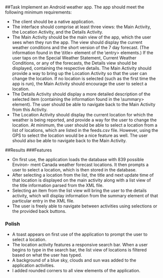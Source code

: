 ##Task
Implement an Android weather app. The app should meet the following minimum requirements:
* The client should be a native application.
* The interface should comprise at least three views: the Main Activity, the Location
Activity, and the Details Activity.
* The Main Activity should be the main view of the app, which the user sees when
they run the app. The view should display the current weather conditions and the
short version of the 7 day forecast. (The information found in the \title> element of
the \entry> elements.) If the user taps on the Special Weather Statement, Current
Weather Conditions, or any of the forecasts, the Details view should be displayed,
containing the respective details.
The Main Activity should provide a way to bring up the Location Activity so that the
user can change the location. If no location is selected (such as the first time the
app is run), the Main Activity should encourage the user to select a location.
* The Details Activity should display a more detailed description of the selected item
(containing the information found in the \summary> element). The user should be
able to navigate back to the Main Activity from this Activity.
* The Location Activity should display the current location for which the weather is
being reported, and provide a way for the user to change the location. At minimum,
the user should be able to select a location from a list of locations, which are listed
in the feeds.csv file. However, using the GPS to select the location would be a nice
feature as well. The user should also be able to navigate back to the Main Activity.

##Results
###Features
* On first use, the application loads the database with 839 possible Environ-
ment Canada weather forecast locations. It then prompts a user to select a 
location, which is then stored in the database.
* After selecting a location from the list, the title and next update time of 
that location is displayed on the main activity along with a list view of the 
title information parsed from the XML file.
* Selecting an item from the list view will bring the user to the details 
activity, which will display information from the summary element of that
particular entry in the XML file.
* The user is freely able to navigate between activities using selections or
the provided back buttons.

### Polish
* A toast appears on first use of the application to prompt the user to select
a location.
* The location activity features a responsive search bar. When a user begins 
to type in the search bar, the list view of locations is filtered based on 
what the user has typed.
* A background of a blue sky, clouds and sun was added to the application
activities.
* I added rounded corners to all view elements of the application.
